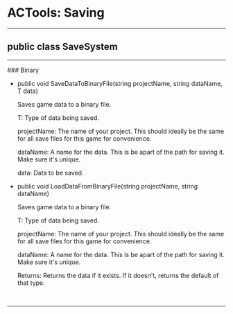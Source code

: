 # ACTools: Saving
<hr/>

## public class SaveSystem
<hr/>
### Binary
<br>
<ul>
	<li>
		<p>public void SaveDataToBinaryFile<T>(string projectName, string dataName, T data)</p>
		<p>Saves game data to a binary file.</p>
		<p>T: Type of data being saved.</p>
		<p>projectName: The name of your project. This should ideally be the same for all save files for this game for convenience.</p>
		<p>dataName: A name for the data. This is be apart of the path for saving it. Make sure it's unique.</p>
		<p>data: Data to be saved.</p>
	</li>
	<li>
		<p>public void LoadDataFromBinaryFile<T>(string projectName, string dataName)</p>
		<p>Saves game data to a binary file.</p>
		<p>T: Type of data being saved.</p>
		<p>projectName: The name of your project. This should ideally be the same for all save files for this game for convenience.</p>
		<p>dataName: A name for the data. This is be apart of the path for saving it. Make sure it's unique.</p>
		<p>Returns: Returns the data if it exists. If it doesn't, returns the default of that type.</p>
	</li>
</ul>
<br>
<hr/>